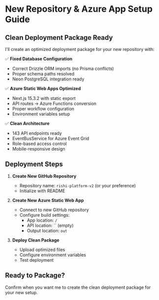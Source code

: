 # New Repository & Azure App Setup Guide

## Clean Deployment Package Ready

I'll create an optimized deployment package for your new repository with:

✅ **Fixed Database Configuration**
- Correct Drizzle ORM imports (no Prisma conflicts)
- Proper schema paths resolved
- Neon PostgreSQL integration ready

✅ **Azure Static Web Apps Optimized**
- Next.js 15.3.2 with static export
- API routes → Azure Functions conversion
- Proper workflow configuration
- Environment variables setup

✅ **Clean Architecture**
- 143 API endpoints ready
- EventBusService for Azure Event Grid
- Role-based access control
- Mobile-responsive design

## Deployment Steps

1. **Create New GitHub Repository**
   - Repository name: `rishi-platform-v2` (or your preference)
   - Initialize with README

2. **Create New Azure Static Web App**
   - Connect to new GitHub repository
   - Configure build settings:
     - App location: `/`
     - API location: `` (empty)
     - Output location: `out`

3. **Deploy Clean Package**
   - Upload optimized files
   - Configure environment variables
   - Test deployment

## Ready to Package?
Confirm when you want me to create the clean deployment package for your new setup.